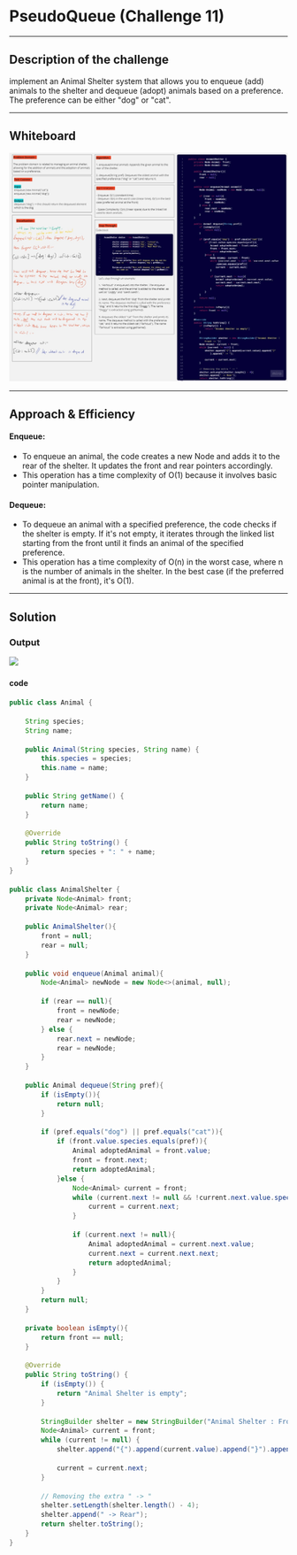 # PseudoQueue (Challenge 11)

---

## Description of the challenge

implement an Animal Shelter system that allows you to enqueue (add) animals to the shelter and dequeue (adopt) animals based on a preference.
The preference can be either "dog" or "cat".

---

## Whiteboard

![](img/CC12.jpg)

---

## Approach & Efficiency

#### Enqueue:

- To enqueue an animal, the code creates a new Node and adds it to the rear of the shelter. It updates the front and rear pointers accordingly.
- This operation has a time complexity of O(1) because it involves basic pointer manipulation.

#### Dequeue:

- To dequeue an animal with a specified preference, the code checks if the shelter is empty. If it's not empty, it iterates through the linked list starting from the front until it finds an animal of the specified preference.
- This operation has a time complexity of O(n) in the worst case, where n is the number of animals in the shelter. In the best case (if the preferred animal is at the front), it's O(1).

---

## Solution

### Output

![](img/outputCC12.png)

#### code

```java
public class Animal {

    String species;
    String name;

    public Animal(String species, String name) {
        this.species = species;
        this.name = name;
    }

    public String getName() {
        return name;
    }

    @Override
    public String toString() {
        return species + ": " + name;
    }
}

public class AnimalShelter {
    private Node<Animal> front;
    private Node<Animal> rear;

    public AnimalShelter(){
        front = null;
        rear = null;
    }

    public void enqueue(Animal animal){
        Node<Animal> newNode = new Node<>(animal, null);

        if (rear == null){
            front = newNode;
            rear = newNode;
        } else {
            rear.next = newNode;
            rear = newNode;
        }
    }

    public Animal dequeue(String pref){
        if (isEmpty()){
            return null;
        }

        if (pref.equals("dog") || pref.equals("cat")){
            if (front.value.species.equals(pref)){
                Animal adoptedAnimal = front.value;
                front = front.next;
                return adoptedAnimal;
            }else {
                Node<Animal> current = front;
                while (current.next != null && !current.next.value.species.equals(pref)){
                    current = current.next;
                }

                if (current.next != null){
                    Animal adoptedAnimal = current.next.value;
                    current.next = current.next.next;
                    return adoptedAnimal;
                }
            }
        }
        return null;
    }

    private boolean isEmpty(){
        return front == null;
    }

    @Override
    public String toString() {
        if (isEmpty()) {
            return "Animal Shelter is empty";
        }

        StringBuilder shelter = new StringBuilder("Animal Shelter : Front -> ");
        Node<Animal> current = front;
        while (current != null) {
            shelter.append("{").append(current.value).append("}").append(" -> ");

            current = current.next;
        }

        // Removing the extra " -> "
        shelter.setLength(shelter.length() - 4);
        shelter.append(" -> Rear");
        return shelter.toString();
    }
}


```
